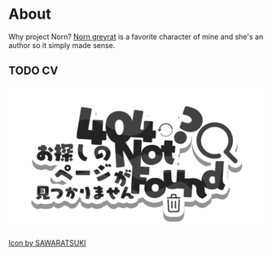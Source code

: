 # About
Why project Norn?
[Norn greyrat](https://mushokutensei.fandom.com/wiki/Norn_Greyrat) is a favorite character of mine and she's an author so it simply made sense.

## TODO CV
![404](../img/404.png)
<div class="footnote">
  <a href="https://github.com/SAWARATSUKI/KawaiiLogos/tree/main"
    >Icon by SAWARATSUKI</a
  >
</div>
